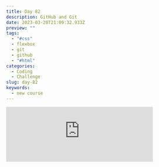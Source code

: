 ```yaml
---
title: Day 82
description: GitHub and Git
date: 2023-03-20T21:09:32.933Z
preview: ""
tags:
  - "#css"
  - flexbox
  - git
  - github
  - "#html"
categories:
  - Coding
  - Challenge
slug: day-82
keywords:
  - new course
---
```

<iframe src="https://mastodontech.de/@larnius/110057656559668264/embed" class="mastodon-embed" style="max-width: 100%; border: 0" width="400" allowfullscreen="allowfullscreen"></iframe><script src="https://mastodontech.de/embed.js" async="async"></script>